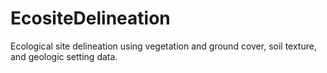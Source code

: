 # EcositeDelineation
Ecological site delineation using vegetation and ground cover, soil texture, and geologic setting data.
